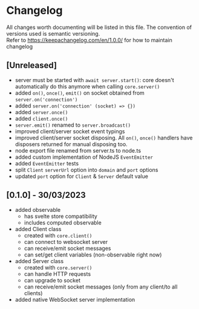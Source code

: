 # Changelog

All changes worth documenting will be listed in this file. The convention of versions used is semantic versioning.<br />
Refer to https://keepachangelog.com/en/1.0.0/ for how to maintain changelog<br />

## [Unreleased]

-   server must be started with `await server.start()`: core doesn't automatically do this anymore when calling `core.server()`
-   added `on()`, `once()`, `emit()` on socket obtained from `server.on('connection')`
-   added `server.on('connection' (socket) => {})`
-   added `server.once()`
-   added `client.once()`
-   `server.emit()` renamed to `server.broadcast()`
-   improved client/server socket event typings
-   improved client/server socket disposing. All `on()`, `once()` handlers have disposers returned for manual disposing too.
-   node export file renamed from server.ts to node.ts
-   added custom implementation of NodeJS `EventEmitter`
-   added `EventEmitter` tests
-   split `Client` `serverUrl` option into `domain` and `port` options
-   updated `port` option for `Client` & `Server` default value

## [0.1.0] - 30/03/2023

-   added observable
    -   has svelte store compatibility
    -   includes computed observable
-   added Client class
    -   created with `core.client()`
    -   can connect to websocket server
    -   can receive/emit socket messages
    -   can set/get client variables (non-observable right now)
-   added Server class
    -   created with `core.server()`
    -   can handle HTTP requests
    -   can upgrade to socket
    -   can receive/emit socket messages (only from any client/to all clients)
-   added native WebSocket server implementation
